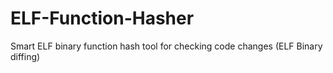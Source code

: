 # ELF-Function-Hasher
Smart ELF binary function hash tool for checking code changes (ELF Binary diffing)
